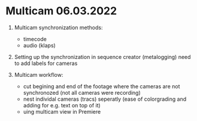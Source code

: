 # Multicam 06.03.2022

1. Multicam synchronization methods:
    - timecode
    - audio (klaps)

2. Setting up the synchronization in sequence creator (metalogging)
    need to add labels for cameras

3. Multicam workflow:
    - cut begining and end of the footage where the cameras are not synchronozed (not all cameras were recording)
    - nest individal cameras (tracs) seperatly (ease of colorgrading and adding for e.g. text on top of it)
    - uing multicam view in Premiere
